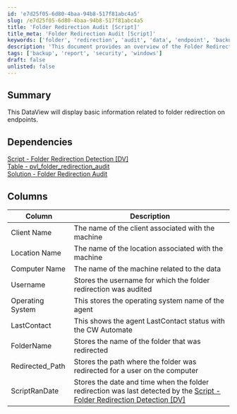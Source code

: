 ```yaml
---
id: 'e7d25f05-6d80-4baa-94b8-517f81abc4a5'
slug: /e7d25f05-6d80-4baa-94b8-517f81abc4a5
title: 'Folder Redirection Audit [Script]'
title_meta: 'Folder Redirection Audit [Script]'
keywords: ['folder', 'redirection', 'audit', 'data', 'endpoint', 'backup']
description: 'This document provides an overview of the Folder Redirection Audit, detailing the information displayed related to folder redirection on endpoints, including dependencies, columns, and their descriptions.'
tags: ['backup', 'report', 'security', 'windows']
draft: false
unlisted: false
---
```


## Summary

This DataView will display basic information related to folder redirection on endpoints.

## Dependencies

[Script - Folder Redirection Detection [DV]](/docs/7ed018ec-c912-4c93-9b90-c74b7b383b69)  
[Table - pvl_folder_redirection_audit](/docs/1c5bd6c3-ed3e-49df-884c-b3cd6c90f629)  
[Solution - Folder Redirection Audit](/docs/37f95f1c-ee3e-43d5-a530-ab5023fec2c5) 

## Columns

| Column                     | Description                                                                                   |
|---------------------------|-----------------------------------------------------------------------------------------------|
| Client Name                   | The name of the client associated with the machine                                            |
| Location Name                 | The name of the location associated with the machine                                          |
| Computer Name                  | The name of the machine related to the data                                                  |
| Username                  | Stores the username for which the folder redirection was audited                                     |
| Operating System            | This stores the operating system name of the agent                   |
| LastContact    | This shows the agent LastContact status with the CW Automate      |
| FolderName          | Stores the name of the folder that was redirected                 |
| Redirected_Path  | Stores the path where the folder was redirected for a user on the computer   |
| ScriptRanDate           | Stores the date and time when the folder redirection was last detected by the [Script - Folder Redirection Detection [DV]](/docs/7ed018ec-c912-4c93-9b90-c74b7b383b69)                  |


